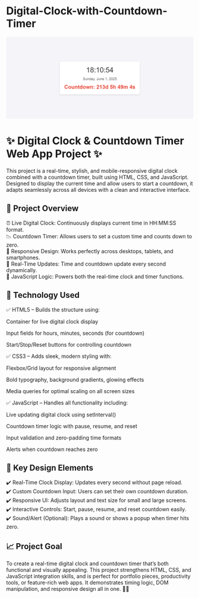 # Digital-Clock-with-Countdown-Timer
![image](https://github.com/dabhijanvi/Digital-Clock-with-Countdown-Timer/blob/21a068022bac8208ad0a33ffce17dcc413aaba84/Digital-Clock-with-Countdown-Timer.png)

# ✨  Digital Clock & Countdown Timer Web App Project ✨
This project is a real-time, stylish, and mobile-responsive digital clock combined with a countdown timer, built using HTML, CSS, and JavaScript. Designed to display the current time and allow users to start a countdown, it adapts seamlessly across all devices with a clean and interactive interface.


## 🌟 Project Overview
⏰ Live Digital Clock: Continuously displays current time in HH:MM:SS format.<br>
📉 Countdown Timer: Allows users to set a custom time and counts down to zero.<br>
📱 Responsive Design: Works perfectly across desktops, tablets, and smartphones.<br>
🔄 Real-Time Updates: Time and countdown update every second dynamically.<br>
🧠 JavaScript Logic: Powers both the real-time clock and timer functions.<br>


## 🎨 Technology Used
✅ HTML5 – Builds the structure using:<br>

Container for live digital clock display<br>

Input fields for hours, minutes, seconds (for countdown)<br>

Start/Stop/Reset buttons for controlling countdown<br>

✅ CSS3 – Adds sleek, modern styling with:<br>

Flexbox/Grid layout for responsive alignment<br>

Bold typography, background gradients, glowing effects<br>

Media queries for optimal scaling on all screen sizes<br>

✅ JavaScript – Handles all functionality including:<br>

Live updating digital clock using setInterval()<br>

Countdown timer logic with pause, resume, and reset<br>

Input validation and zero-padding time formats<br>

Alerts when countdown reaches zero<br>


## 🚀 Key Design Elements
✔️ Real-Time Clock Display: Updates every second without page reload.<br>
✔️ Custom Countdown Input: Users can set their own countdown duration.<br>
✔️ Responsive UI: Adjusts layout and text size for small and large screens.<br>
✔️ Interactive Controls: Start, pause, resume, and reset countdown easily.<br>
✔️ Sound/Alert (Optional): Plays a sound or shows a popup when timer hits zero.<br>





## 📈 Project Goal
To create a real-time digital clock and countdown timer that’s both functional and visually appealing. This project strengthens HTML, CSS, and JavaScript integration skills, and is perfect for portfolio pieces, productivity tools, or feature-rich web apps. It demonstrates timing logic, DOM manipulation, and responsive design all in one. 💼✨
